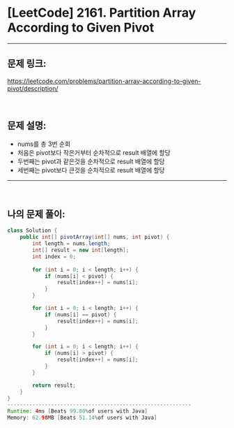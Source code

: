 # [LeetCode] 2161. Partition Array According to Given Pivot

---

## 문제 링크:

https://leetcode.com/problems/partition-array-according-to-given-pivot/description/

<br>

## 문제 설명:

- nums를 총 3번 순회
- 처음은 pivot보다 작은거부터 순차적으로 result 배열에 할당
- 두번째는 pivot과 같은것을 순차적으로 result 배열에 할당
- 세번째는 pivot보다 큰것을 순차적으로 result 배열에 할당

---

<br>

## 나의 문제 풀이:

```java
class Solution {
    public int[] pivotArray(int[] nums, int pivot) {
        int length = nums.length;
        int[] result = new int[length];
        int index = 0;
        
        for (int i = 0; i < length; i++) {
            if (nums[i] < pivot) {
                result[index++] = nums[i];
            }
        }

        for (int i = 0; i < length; i++) {
            if (nums[i] == pivot) {
                result[index++] = nums[i];
            }
        }

        for (int i = 0; i < length; i++) {
            if (nums[i] > pivot) {
                result[index++] = nums[i];
            }
        }

        return result;
    }
}
-----------------------------------------------------------
Runtime: 4ms [Beats 99.80%of users with Java]
Memory: 62.98MB [Beats 51.14%of users with Java]
```
